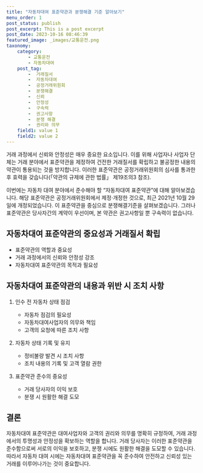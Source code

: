 ```yaml
---
title: "자동차대여 표준약관과 분쟁해결 기준 알아보기"
menu_order: 1
post_status: publish
post_excerpt: This is a post excerpt
post_date: 2023-10-16 08:46:39
featured_image: _images/교통운전.png
taxonomy:
    category:
        - 교통운전
        - 자동차대여
    post_tag:
        -  거래질서
        -  자동차대여
        -  공정거래위원회
        -  분쟁해결
        -  신뢰
        -  안정성
        -  구속력
        -  권고사항
        -  분쟁 해결
        -  권리와 의무
    field1: value 1
    field2: value 2
---
```



거래 과정에서 신뢰와 안정성은 매우 중요한 요소입니다. 이를 위해 사업자나 사업자 단체는 거래 분야에서 표준약관을 제정하여 건전한 거래질서를 확립하고 불공정한 내용의 약관이 통용되는 것을 방지합니다. 이러한 표준약관은 공정거래위원회의 심사를 통과한 후 효력을 갖습니다(「약관의 규제에 관한 법률」 제19조의3 참조).

이번에는 자동차 대여 분야에서 준수해야 할 “자동차대여 표준약관”에 대해 알아보겠습니다. 해당 표준약관은 공정거래위원회에서 제정·개정한 것으로, 최근 2021년 10월 29일에 개정되었습니다. 이 표준약관을 중심으로 분쟁해결기준을 살펴보겠습니다. 그러나 표준약관은 당사자간의 계약이 우선이며, 본 약관은 권고사항일 뿐 구속력이 없습니다.

## 자동차대여 표준약관의 중요성과 거래질서 확립

- 표준약관의 역할과 중요성
- 거래 과정에서의 신뢰와 안정성 강조
- 자동차대여 표준약관의 목적과 필요성

## 자동차대여 표준약관의 내용과 위반 시 조치 사항

1. 인수 전 자동차 상태 점검
   - 자동차 점검의 필요성
   - 자동차대여사업자의 의무와 책임
   - 고객의 요청에 따른 조치 사항

2. 자동차 상태 기록 및 유지
   - 정비불량 발견 시 조치 사항
   - 조치 내용의 기록 및 고객 열람 권한

3. 표준약관 준수의 중요성
   - 거래 당사자의 이익 보호
   - 분쟁 시 원활한 해결 도모

## 결론

자동차대여 표준약관은 대여사업자와 고객의 권리와 의무를 명확히 규정하여, 거래 과정에서의 투명성과 안정성을 확보하는 역할을 합니다. 거래 당사자는 이러한 표준약관을 준수함으로써 서로의 이익을 보호하고, 분쟁 시에도 원활한 해결을 도모할 수 있습니다. 따라서 자동차 대여 시에는 자동차대여 표준약관을 꼭 준수하여 안전하고 신뢰성 있는 거래를 이루어나가는 것이 중요합니다.

